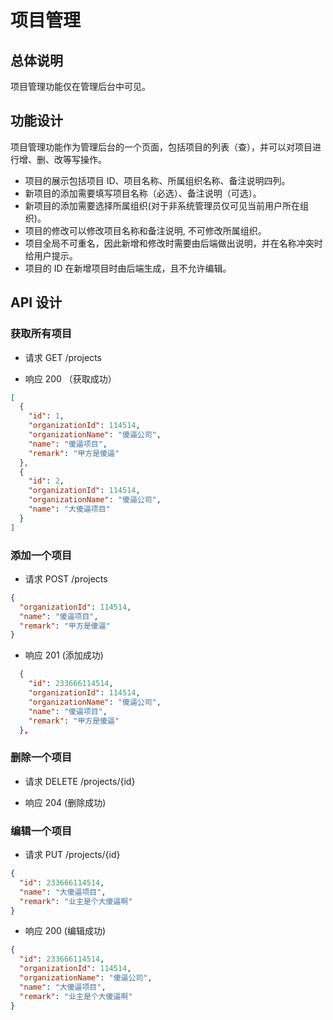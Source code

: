 # 项目管理

## 总体说明

项目管理功能仅在管理后台中可见。

## 功能设计

项目管理功能作为管理后台的一个页面，包括项目的列表（查），并可以对项目进行增、删、改等写操作。

- 项目的展示包括项目 ID、项目名称、所属组织名称、备注说明四列。
- 新项目的添加需要填写项目名称（必选）、备注说明（可选）。
- 新项目的添加需要选择所属组织(对于非系统管理员仅可见当前用户所在组织)。
- 项目的修改可以修改项目名称和备注说明, 不可修改所属组织。
- 项目全局不可重名，因此新增和修改时需要由后端做出说明，并在名称冲突时给用户提示。
- 项目的 ID 在新增项目时由后端生成，且不允许编辑。

## API 设计

### 获取所有项目

- 请求 GET /projects

- 响应 200 （获取成功）

```json
[
  {
    "id": 1,
    "organizationId": 114514,
    "organizationName": "傻逼公司",
    "name": "傻逼项目",
    "remark": "甲方是傻逼"
  },
  {
    "id": 2,
    "organizationId": 114514,
    "organizationName": "傻逼公司",
    "name": "大傻逼项目"
  }
]
```

### 添加一个项目

- 请求 POST /projects

```json
{
  "organizationId": 114514,
  "name": "傻逼项目",
  "remark": "甲方是傻逼"
}
```

- 响应 201 (添加成功)

```json
  {
    "id": 233666114514,
    "organizationId": 114514,
    "organizationName": "傻逼公司",
    "name": "傻逼项目",
    "remark": "甲方是傻逼"
  },
```

### 删除一个项目

- 请求 DELETE /projects/{id}

- 响应 204 (删除成功)

### 编辑一个项目

- 请求 PUT /projects/{id}

```json
{
  "id": 233666114514,
  "name": "大傻逼项目",
  "remark": "业主是个大傻逼啊"
}
```

- 响应 200 (编辑成功)

```json
{
  "id": 233666114514,
  "organizationId": 114514,
  "organizationName": "傻逼公司",
  "name": "大傻逼项目",
  "remark": "业主是个大傻逼啊"
}
```
